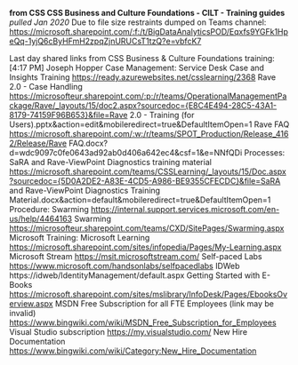 **from CSS CSS Business and Culture Foundations - CILT - Training guides** 
 _pulled Jan 2020_
Due to file size restraints dumped on Teams channel:
https://microsoft.sharepoint.com/:f:/t/BigDataAnalyticsPOD/Eqxfs9YGFk1HpeQq-1yjQ6cByHFmH2zpqZjnURUCsT1tzQ?e=vbfcK7 

Last day shared links from CSS Business & Culture Foundations training:
​
[4:17 PM] Joseph Hopper
Case Management:
Service Desk Case and Insights Training https://ready.azurewebsites.net/csslearning/2368 
Rave 2.0 - Case Handling https://microsofteur.sharepoint.com/:p:/r/teams/OperationalManagementPackage/Rave/_layouts/15/doc2.aspx?sourcedoc={E8C4E494-28C5-43A1-8179-74159F96B653}&file=Rave 2.0 - Training (for Users).pptx&action=edit&mobileredirect=true&DefaultItemOpen=1 
Rave FAQ https://microsoft.sharepoint.com/:w:/r/teams/SPOT_Production/Release_4162/Release/Rave FAQ.docx?d=wdc9097c0fe0643ad92ab0d406a642ec4&csf=1&e=NNfQDi 
Processes:
SaRA and Rave-ViewPoint Diagnostics training material https://microsoft.sharepoint.com/teams/CSSLearning/_layouts/15/Doc.aspx?sourcedoc={5D0A2DE2-A83E-4CD5-A986-BE9355CFECDC}&file=SaRA and Rave-ViewPoint Diagnostics Training Material.docx&action=default&mobileredirect=true&DefaultItemOpen=1 
Procedure: Swarming https://internal.support.services.microsoft.com/en-us/help/4464163 
Swarming https://microsofteur.sharepoint.com/teams/CXD/SitePages/Swarming.aspx 
Microsoft Training:
Microsoft Learning https://microsoft.sharepoint.com/sites/infopedia/Pages/My-Learning.aspx 
Microsoft Stream https://msit.microsoftstream.com/ 
Self-paced Labs https://www.microsoft.com/handsonlabs/selfpacedlabs 
IDWeb https://idweb/IdentityManagement/default.aspx 
Getting Started with E-Books https://microsoft.sharepoint.com/sites/mslibrary/InfoDesk/Pages/EbooksOverview.aspx 
MSDN Free Subscription for all FTE Employees (link may be invalid) https://www.bingwiki.com/wiki/MSDN_Free_Subscription_for_Employees 
Visual Studio subscription https://my.visualstudio.com/ 
New Hire Documentation https://www.bingwiki.com/wiki/Category:New_Hire_Documentation 